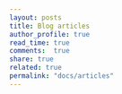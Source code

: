 ```yaml
---
layout: posts
title: Blog articles
author_profile: true
read_time: true
comments:  true
share: true
related: true
permalink: "docs/articles"
---
```


